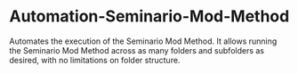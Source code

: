 # Automation-Seminario-Mod-Method
Automates the execution of the Seminario Mod Method. It allows running the Seminario Mod Method across as many folders and subfolders as desired, with no limitations on folder structure.
